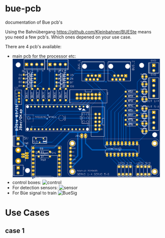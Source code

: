 # bue-pcb
documentation of Bue pcb's

Using the Bahnübergang https://github.com/Kleinbahner/BUESte means you need a few pcb's. Which ones depened on your use case.

There are 4 pcb's available:
- main pcb for the processor etc: ![main](/img/bue-v2.png)
- control boxes: ![control](https://github.com/nh-finescale/bue-pcb/img/BUE_Box-PCB.jpg)
- For detection sensors: ![sensor](https://github.com/nh-finescale/bue-pcb/img/bue-sensor.png)
- For Büe signal to train ![BueSig](https://github.com/nh-finescale/bue-pcb/img/BUE_Sig-PCB.jpg)

# Use Cases

## case 1
